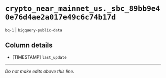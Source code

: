 # `crypto_near_mainnet_us._sbc_89bb9e40e76d4ae2a017e49c6c74b17d`
`bq-1` | `bigquery-public-data`

## Column details
* [TIMESTAMP] `last_update`

-------------------------------------------------------------------------------
*Do not make edits above this line.*
